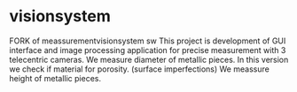 # visionsystem
FORK of meassurementvisionsystem sw
This project is development of GUI interface and image processing application for precise measurement with 3 telecentric cameras.
We measure diameter of metallic pieces.
In this version we check if material for porosity. (surface imperfections)
We meassure height of metallic pieces.

